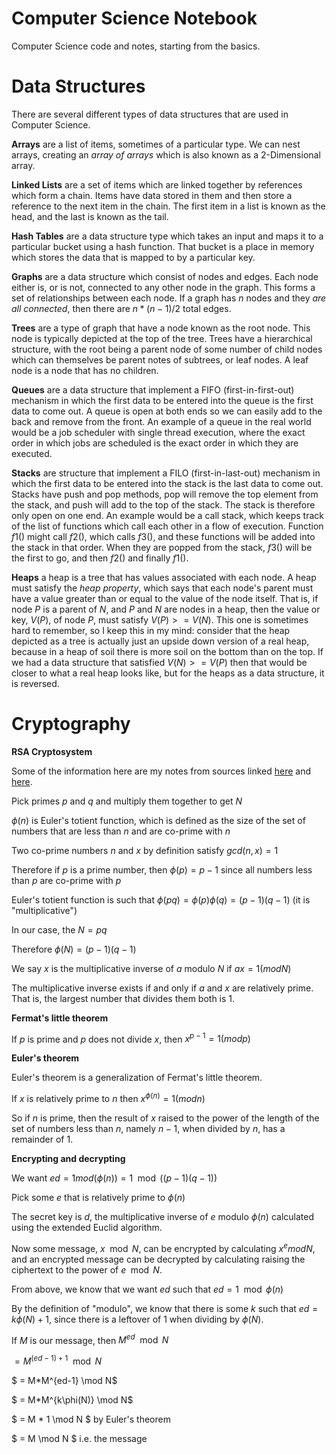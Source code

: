 # Computer Science Notebook

Computer Science code and notes, starting from the basics.

Data Structures
=

There are several different types of data structures that are used in Computer Science.

**Arrays** are a list of items, sometimes of a particular type. We can nest arrays, creating an *array of arrays* which is also known as a 2-Dimensional array.

**Linked Lists** are a set of items which are linked together by references which form a chain. Items have data stored in them and then store a reference to the next item in the chain. The first item in a list is known as the head, and the last is known as the tail.

**Hash Tables** are a data structure type which takes an input and maps it to a particular bucket using a hash function. That bucket is a place in memory which stores the data that is mapped to by a particular key.

**Graphs** are a data structure which consist of nodes and edges. Each node either is, or is not, connected to any other node in the graph. This forms a set of relationships between each node. If a graph has $n$ nodes and they *are all connected*, then there are $n*(n-1)/2$ total edges. 

**Trees** are a type of graph that have a node known as the root node.  This node is typically depicted at the top of the tree. Trees have a hierarchical structure, with the root being a parent node of some number of child nodes which can themselves be parent notes of subtrees, or leaf nodes. A leaf node is a node that has no children.

**Queues** are a data structure that implement a FIFO (first-in-first-out) mechanism in which the first data to be entered into the queue is the first data to come out. A queue is open at both ends so we can easily add to the back and remove from the front. An example of a queue in the real world would be a job scheduler with single thread execution, where the exact order in which jobs are scheduled is the exact order in which they are executed.

**Stacks** are structure that implement a FILO (first-in-last-out) mechanism in which the first data to be entered into the stack is the last data to come out. Stacks have push and pop methods, pop will remove the top element from the stack, and push will add to the top of the stack. The stack is therefore only open on one end. An example would be a call stack, which keeps track of the list of functions which call each other in a flow of execution. Function $f1()$ might call $f2()$, which calls $f3()$, and these functions will be added into the stack in that order. When they are popped from the stack, $f3()$ will be the first to go, and then $f2()$ and finally $f1()$. 

**Heaps** a heap is a tree that has values associated with each node. A heap must satisfy the *heap property*, which says that each node's parent must have a value greater than or equal to the value of the node itself. That is, if node $P$ is a parent of $N$, and $P$ and $N$ are nodes in a heap, then the value or key, $V(P)$, of node $P$, must satisfy $V(P) >= V(N)$. This one is sometimes hard to remember, so I keep this in my mind: consider that the heap depicted as a tree is actually just an upside down version of a real heap, because in a heap of soil there is more soil on the bottom than on the top. If we had a data structure that satisfied $V(N) >= V(P)$ then that would be closer to what a real heap looks like, but for the heaps as a data structure, it is reversed. 


Cryptography
=

**RSA Cryptosystem**

Some of the information here are my notes from sources linked [here](http://www.cs.sjsu.edu/~stamp/CS265/SecurityEngineering/chapter5_SE/RSAmath.html) and [here](https://books.google.com.au/books/about/Algorithms.html?id=DJSUCgAAQBAJ&source=kp_book_description&redir_esc=y).

Pick primes $p$ and $q$ and multiply them together to get $N$

$\phi(n)$ is Euler's totient function, which is defined as the size of the set of numbers that are less than $n$ and are co-prime with $n$

Two co-prime numbers $n$ and $x$ by definition satisfy $gcd(n, x) = 1$

Therefore if $p$ is a prime number, then $\phi(p) = p-1$ since all numbers less than $p$ are co-prime with $p$

Euler's totient function is such that $\phi(pq) = \phi(p)\phi(q) = (p-1)(q-1)$ (it is "multiplicative")

In our case, the $N = pq$

Therefore $\phi(N) = (p-1)(q-1)$ 

We say $x$ is the multiplicative inverse of $a$ modulo $N$ if $ax = 1 (mod N)$ 

The multiplicative inverse exists if and only if $a$ and $x$ are relatively prime. That is, the largest number that divides them both is 1.

**Fermat's little theorem**

If $p$ is prime and $p$ does not divide $x$, then $x^{p-1} = 1 (mod p)$ 

**Euler's theorem**

Euler's theorem is a generalization of Fermat's little theorem.

If $x$ is relatively prime to $n$ then $x^{\phi(n)} = 1 (mod n)$ 

So if $n$ is prime, then the result of $x$ raised to the power of the length of the set of numbers less than $n$, namely $n-1$, when divided by $n$, has a remainder of 1. 

**Encrypting and decrypting**

We want $ed = 1 mod(\phi(n)) = 1 \mod((p-1)(q-1))$ 

Pick some $e$ that is relatively prime to $\phi(n)$ 

The secret key is $d$, the multiplicative inverse of $e$ modulo $\phi(n)$ calculated using the extended Euclid algorithm.

Now some message, $x \mod N$, can be encrypted by calculating $x^{e} mod N$, and an encrypted message can be decrypted by calculating raising the ciphertext to the power of $e \mod N$.

From above, we know that we want $ed$ such that $ed = 1 \mod\phi(n)$

By the definition of "modulo", we know that there is some $k$ such that $ed = k\phi(N) + 1$, since there is a leftover of $1$ when dividing by $\phi(N)$. 

If $M$ is our message, then $M^{ed} \mod N$

$= M^{(ed -1) + 1} \mod N$

$ = M*M^{ed-1} \mod N$

$ = M*M^{k\phi(N)} \mod N$

$ = M * 1 \mod N $ by Euler's theorem

$ = M \mod N $ i.e. the message